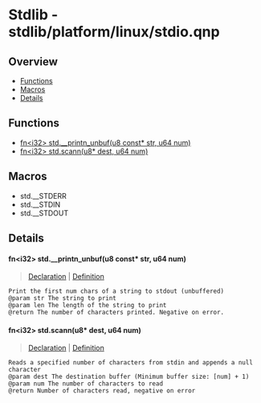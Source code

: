 
# Stdlib - stdlib/platform/linux/stdio.qnp

## Overview
 - [Functions](#functions)
 - [Macros](#macros)
 - [Details](#details)


## Functions
 - [fn\<i32\> std.__printn_unbuf(u8 const* str, u64 num)](#ref_8b9233f9e565d77f5e5b61ab03eaad1a)
 - [fn\<i32\> std.scann(u8* dest, u64 num)](#ref_b15555d75a6fdd47e44ec56c04992654)

## Macros
 - std.__STDERR
 - std.__STDIN
 - std.__STDOUT

## Details
#### <a id="ref_8b9233f9e565d77f5e5b61ab03eaad1a"/>fn\<i32\> std.__printn_unbuf(u8 const* str, u64 num)
> [Declaration](/stdlib/stdio.qnp?plain=1#L34) | [Definition](/stdlib/platform/linux/stdio.qnp?plain=1#L16)
```qinp
Print the first num chars of a string to stdout (unbuffered)
@param str The string to print
@param len The length of the string to print
@return The number of characters printed. Negative on error.
```
#### <a id="ref_b15555d75a6fdd47e44ec56c04992654"/>fn\<i32\> std.scann(u8* dest, u64 num)
> [Declaration](/stdlib/stdio.qnp?plain=1#L186) | [Definition](/stdlib/platform/linux/stdio.qnp?plain=1#L23)
```qinp
Reads a specified number of characters from stdin and appends a null character
@param dest The destination buffer (Minimum buffer size: [num] + 1)
@param num The number of characters to read
@return Number of characters read, negative on error
```

